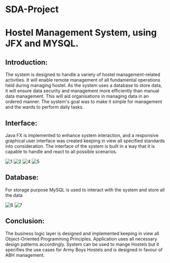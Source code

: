 # SDA-Project
# Hostel Management System, using JFX and MYSQL.

## Introduction:

The system is designed to handle a variety of hostel management-related activities. It will enable remote management of all fundamental operations held during managing hostel. As the system uses a database to store data, it will ensure data security and management more efficiently than manual data management. This will aid organisations in managing data in an ordered manner.
The system's goal was to make it simple for management and the wards to perform daily tasks.
## Interface:

Java FX is implemented to enhance system interaction, and a responsive graphical user interface was created keeping in view all specified standards into consideration. The interface of the system is built in a way that it is capable to handle and react to all possible scenarios.

![1](https://user-images.githubusercontent.com/73307548/204140298-4e27492d-9f1e-4233-b994-6e99523d7334.png)
![2](https://user-images.githubusercontent.com/73307548/204140301-c0e06591-d5b7-4508-9f3e-df0119b7da13.png)
![4](https://user-images.githubusercontent.com/73307548/204140320-30ab3341-c50e-48a9-865e-384d833b181a.png)
![5](https://user-images.githubusercontent.com/73307548/204140325-e8d2f691-63f1-4920-99ed-57b1121a1bde.png)

## Database:

For storage purpose MySQL is used to interact with the system and store all the data

![6](https://user-images.githubusercontent.com/73307548/204140340-e0496a43-ccdc-4421-bbfc-79bafcb3e61d.png)
![7](https://user-images.githubusercontent.com/73307548/204140342-1c91dcd6-e956-42d1-8993-fcf647dc65ad.png)

## Conclusion:

The business logic layer is designed and implemented keeping in view all Object-Oriented Programming Principles. Application uses all necessary design patterns accordingly. 
System can be used to mange Hostels but it specifies the use cases for Army Boys Hostels and is designed in favour of ABH management.
